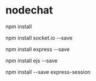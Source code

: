 # nodechat


npm install


npm install socket.io --save 

npm install express --save

npm install ejs --save

npm install --save express-session


